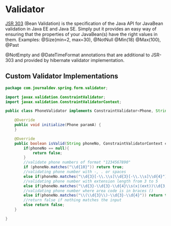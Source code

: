 # Validator

[JSR 303](http://jcp.org/en/jsr/detail?id=303) \(Bean Validation\) is the specification of the Java API for JavaBean validation in Java EE and Java SE. Simply put it provides an easy way of ensuring that the properties of your JavaBean\(s\) have the right values in them. Examples: @Size\(min=2, max=30\), @NotNull @Min\(18\) @Max\(100\), @Past

@NotEmpty and @DateTimeFormat annotations that are additional to JSR-303 and provided by hibernate validator implementation.

## Custom Validator Implementations

```java
package com.journaldev.spring.form.validator;

import javax.validation.ConstraintValidator;
import javax.validation.ConstraintValidatorContext;

public class PhoneValidator implements ConstraintValidator<Phone, String> {

    @Override
    public void initialize(Phone paramA) {
    }

    @Override
    public boolean isValid(String phoneNo, ConstraintValidatorContext ctx) {
        if(phoneNo == null){
            return false;
        }
        //validate phone numbers of format "1234567890"
        if (phoneNo.matches("\\d{10}")) return true;
        //validating phone number with -, . or spaces
        else if(phoneNo.matches("\\d{3}[-\\.\\s]\\d{3}[-\\.\\s]\\d{4}")) return true;
        //validating phone number with extension length from 3 to 5
        else if(phoneNo.matches("\\d{3}-\\d{3}-\\d{4}\\s(x|(ext))\\d{3,5}")) return true;
        //validating phone number where area code is in braces ()
        else if(phoneNo.matches("\\(\\d{3}\\)-\\d{3}-\\d{4}")) return true;
        //return false if nothing matches the input
        else return false;
    }

}
```


